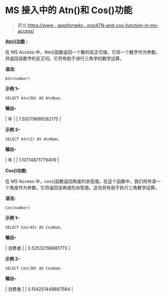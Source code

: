# MS 接入中的 Atn()和 Cos()功能

> 原文:[https://www . geesforgeks . org/ATN-and-cos-function-in-ms-access/](https://www.geeksforgeeks.org/atn-and-cos-function-in-ms-access/)

**[Atn()功能](https://www.geeksforgeeks.org/sql-functions-aggregate-scalar-functions/) :**

在 MS Access 中，Atn()函数返回一个数的反正切值。它将一个数字作为参数，并返回该数字的反正切。它将有助于进行三角学的数学运算。

**语法:**

```
Atn(number)

```

**示例 1–**

```
SELECT Atn(50) AS AtnNum;

```

**输出–**

| 年 |
| 1.55079899282175 |

**示例 2–**

```
SELECT Atn(2) AS AtnNum;

```

**输出–**

| 年 |
| 1.10714871779409 |

**Cos()功能:**

在 MS Access 中，cos()函数返回角度的余弦值。在这个函数中，我们将传递一个角度作为参数，它将返回该角度的余弦值。这也将有助于执行三角数学运算。

**语法:**

```
Cos(number)

```

**示例 1–**

```
SELECT Cos(45) AS CosNum;

```

**输出–**

| 消费者 |
| 0.52532198881773 |

**示例 2–**

```
SELECT Cos(30) AS CosNum;

```

**输出–**

| 消费者 |
| 0.154251449887584 |
